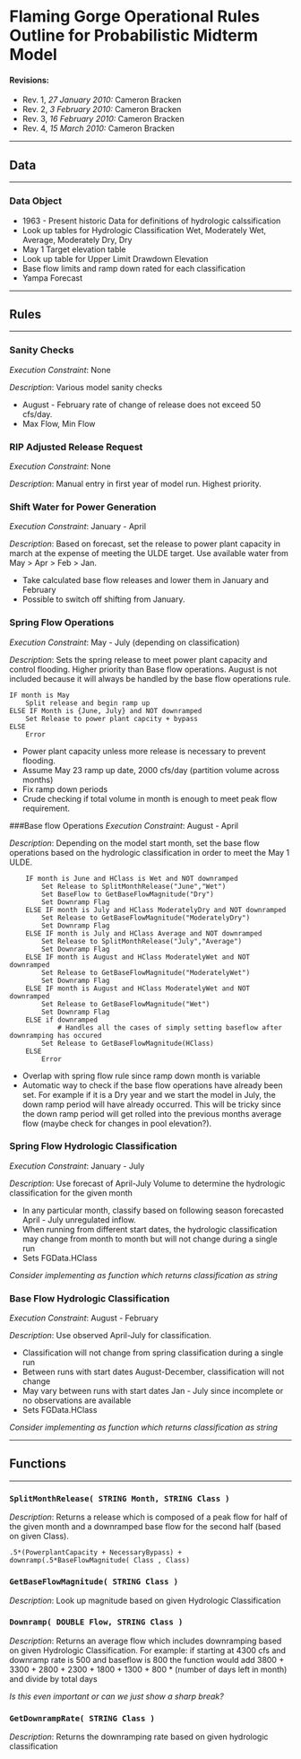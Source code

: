 # Flaming Gorge Operational Rules Outline for Probabilistic Midterm Model

#### Revisions:

- Rev. 1, _27 January 2010:_ Cameron Bracken
- Rev. 2, _3 February 2010:_ Cameron Bracken
- Rev. 3, _16 February 2010:_ Cameron Bracken
- Rev. 4, _15 March 2010:_ Cameron Bracken

---
## Data

---
### Data Object
- 1963 - Present historic Data for definitions of hydrologic calssification
- Look up tables for Hydrologic Classification Wet, Moderately Wet, Average, Moderately Dry, Dry
- May 1 Target elevation table
- Look up table for Upper Limit Drawdown Elevation
- Base flow limits and ramp down rated for each classification
- Yampa Forecast

---
## Rules

---	
### Sanity Checks
_Execution Constraint_: None

_Description_: Various model sanity checks

- August - February rate of change of release does not exceed 50 cfs/day.
- Max Flow, Min Flow

### RIP Adjusted Release Request
_Execution Constraint_: None

_Description_: Manual entry in first year of model run. Highest priority.

### Shift Water for Power Generation 
_Execution Constraint_: January - April 

_Description_: Based on forecast, set the release to power plant capacity in march at the expense of meeting the ULDE target.  Use available water from May > Apr > Feb > Jan.

- Take calculated base flow releases and lower them in January and February
- Possible to switch off shifting from January. 


### Spring Flow Operations
_Execution Constraint_: May - July (depending on classification)

_Description_:  Sets the spring release to meet power plant capacity and  control flooding. Higher priority than Base flow operations. August is not included because it will always be handled by the base flow operations rule. 

	IF month is May 
		Split release and begin ramp up 
	ELSE IF Month is {June, July} and NOT downramped
		Set Release to power plant capcity + bypass 
	ELSE
		Error
		
- Power plant capacity unless more release is necessary to prevent flooding. 
- Assume May 23 ramp up date, 2000 cfs/day (partition volume across months)
- Fix ramp down periods
- Crude checking if total volume in month is enough to meet peak flow requirement.

###Base flow Operations
_Execution Constraint_: August - April

_Description_: Depending on the model start month, set the base flow operations based on the hydrologic classification in order to meet the May 1 ULDE.  

		IF month is June and HClass is Wet and NOT downramped
			Set Release to SplitMonthRelease("June","Wet")
			Set BaseFlow to GetBaseFlowMagnitude("Dry")
			Set Downramp Flag
		ELSE IF month is July and HClass ModeratelyDry and NOT downramped
			Set Release to GetBaseFlowMagnitude("ModeratelyDry")
			Set Downramp Flag
		ELSE IF month is July and HClass Average and NOT downramped
			Set Release to SplitMonthRelease("July","Average")
			Set Downramp Flag
		ELSE IF month is August and HClass ModeratelyWet and NOT downramped
			Set Release to GetBaseFlowMagnitude("ModeratelyWet")
			Set Downramp Flag
		ELSE IF month is August and HClass ModeratelyWet and NOT downramped
			Set Release to GetBaseFlowMagnitude("Wet")
			Set Downramp Flag
		ELSE if downramped 
				# Handles all the cases of simply setting baseflow after downramping has occured
			Set Release to GetBaseFlowMagnitude(HClass)
		ELSE 
			Error
    

- Overlap with spring flow rule since ramp down month is variable
- Automatic way to check if the base flow operations have already been set.  For example if it is a Dry year and we start the model in July, the down ramp period will have already occurred. This will be tricky since the down ramp period will get rolled into the previous months average flow (maybe check for changes in pool elevation?).

### Spring Flow Hydrologic Classification
_Execution Constraint_: January - July
	
_Description_: Use forecast of April-July Volume to determine the hydrologic classification for the given month

- In any particular month, classify based on following season forecasted April - July unregulated inflow. 
- When running from different start dates, the hydrologic classification may change from month to month but will not change during a single run
- Sets FGData.HClass

_Consider implementing as function which returns classification as string_

### Base Flow Hydrologic Classification
_Execution Constraint_: August - February 
	
_Description_: Use observed April-July for classification. 

- Classification will not change from spring classification during a single run
- Between runs with start dates August-December, classification will not change
- May vary between runs with start dates Jan - July since incomplete or no observations are available
- Sets FGData.HClass

_Consider implementing as function which returns classification as string_


---
## Functions

---

### `SplitMonthRelease( STRING Month, STRING Class )`
_Description_: Returns a release which is composed of a peak flow for half of the given month and a downramped base flow for the second half (based on given Class). 

    .5*(PowerplantCapacity + NecessaryBypass) + downramp(.5*BaseFlowMagnitude( Class , Class)
	
### `GetBaseFlowMagnitude( STRING Class )`
_Description_: Look up magnitude based on given Hydrologic Classification
    
### `Downramp( DOUBLE Flow, STRING Class )`
_Description_: Returns an average flow which includes downramping based on given Hydrologic Classification.  For example: if starting at 4300 cfs and  downramp rate is 500 and baseflow is 800 the function would add 3800 + 3300 + 2800 + 2300 + 1800 + 1300 + 800 * (number of days left in month) and divide by total days 

_Is this even important or can we just show a sharp break?_
	
### `GetDownrampRate( STRING Class )`
_Description_: Returns the downramping rate based on given hydrologic classification

